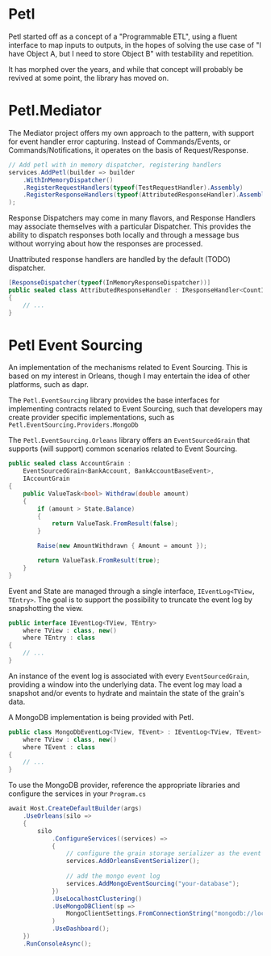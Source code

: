 # Petl

Petl started off as a concept of a "Programmable ETL", using a fluent interface to map inputs to outputs, in the hopes of solving the use case of "I have Object A, but I need to store Object B" with testability and repetition.

It has morphed over the years, and while that concept will probably be revived at some point, the library has moved on.

# Petl.Mediator

The Mediator project offers my own approach to the pattern, with support for event handler error capturing. Instead of Commands/Events, or Commands/Notifications, it operates on the basis of Request/Response.

```csharp
// Add petl with in memory dispatcher, registering handlers
services.AddPetl(builder => builder
    .WithInMemoryDispatcher()
    .RegisterRequestHandlers(typeof(TestRequestHandler).Assembly)
    .RegisterResponseHandlers(typeof(AttributedResponseHandler).Assembly)
);
```

Response Dispatchers may come in many flavors, and Response Handlers may associate themselves with a particular Dispatcher. This provides the ability to dispatch responses both locally and through a message bus without worrying about how the responses are processed.

Unattributed response handlers are handled by the default (TODO) dispatcher.

```csharp
[ResponseDispatcher(typeof(InMemoryResponseDispatcher))]
public sealed class AttributedResponseHandler : IResponseHandler<CountIncreasedResponse>
{
    // ...
}
```

# Petl Event Sourcing

An implementation of the mechanisms related to Event Sourcing. This is based on my interest in Orleans, though I may entertain the idea of other platforms, such as dapr.

The `Petl.EventSourcing` library provides the base interfaces for implementing contracts related to Event Sourcing, such that developers may create provider specific implementations, such as `Petl.EventSourcing.Providers.MongoDb`

The `Petl.EventSourcing.Orleans` library offers an `EventSourcedGrain` that supports (will support) common scenarios related to Event Sourcing. 

```csharp
public sealed class AccountGrain : 
    EventSourcedGrain<BankAccount, BankAccountBaseEvent>,
    IAccountGrain
{
    public ValueTask<bool> Withdraw(double amount)
    {
        if (amount > State.Balance)
        {
            return ValueTask.FromResult(false);
        }

        Raise(new AmountWithdrawn { Amount = amount });

        return ValueTask.FromResult(true);
    }
}
```

Event and State are managed through a single interface, `IEventLog<TView, TEntry>`. The goal is to support the possibility to truncate the event log by snapshotting the view.

```csharp
public interface IEventLog<TView, TEntry>
    where TView : class, new()
    where TEntry : class
{
    // ...
}
```

An instance of the event log is associated with every `EventSourcedGrain`, providing a window into the underlying data. The event log may load a snapshot and/or events to hydrate and maintain the state of the grain's data.

A MongoDB implementation is being provided with Petl.

```csharp
public class MongoDbEventLog<TView, TEvent> : IEventLog<TView, TEvent>
    where TView : class, new()
    where TEvent : class
{
    // ...
}
```

To use the MongoDB provider, reference the appropriate libraries and configure the services in your `Program.cs`

```csharp
await Host.CreateDefaultBuilder(args)
    .UseOrleans(silo =>
    {
        silo
            .ConfigureServices((services) =>
            {
                // configure the grain storage serializer as the event serializer
                services.AddOrleansEventSerializer();
                
                // add the mongo event log
                services.AddMongoEventSourcing("your-database");
            })
            .UseLocalhostClustering()
            .UseMongoDBClient(sp =>
                MongoClientSettings.FromConnectionString("mongodb://localhost:27017/")
            )
            .UseDashboard();
    })
    .RunConsoleAsync();
```

